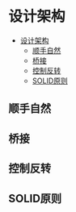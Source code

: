 # 设计架构

<!--ts-->
* [设计架构](#设计架构)
   * [顺手自然](#顺手自然)
   * [桥接](#桥接)
   * [控制反转](#控制反转)
   * [SOLID原则](#solid原则)

<!-- Created by https://github.com/ekalinin/github-markdown-toc -->
<!-- Added by: runner, at: Sat Oct 15 10:50:47 UTC 2022 -->

<!--te-->

## 顺手自然

## 桥接

## 控制反转

## SOLID原则

